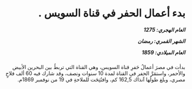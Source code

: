 <h1 dir="rtl">بدء أعمال الحفر في قناة السويس .</h1>

<h5 dir="rtl">العام الهجري:  1275

الشهر القمري: رمضان

العام الميلادي: 1859</h5>

<p dir="rtl">بدأت في مصرَ أعمالُ حَفرِ قناة السويس، وهي القناة التي تربطُ بين البحرين الأبيض والأحمر، واستمَرَّ الحفر في القناة لمدة 10 سنوات ونصف، وقد شارك فيه 60 ألف فلاحٍ مصري، وبلغ طولُها آنذاك 162,5 كم، وافتُتِحَت للملاحةِ في 19 من نوفمبر 1869م.</p></br>

